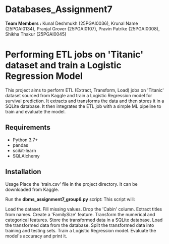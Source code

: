 # Databases_Assignment7
**Team Members :**
Kunal Deshmukh (25PGAI0036),
Krunal Name (25PGAI0134),
Pranjal Grover (25PGAI0107),
Pravin Patrike (25PGAI0008),
Shikha Thakur (25PGAI0045)

# Performing ETL jobs on 'Titanic' dataset and train a Logistic Regression Model

This project aims to perform ETL (Extract, Transform, Load) jobs on 'Titanic' dataset sourced from Kaggle and train a Logistic Regression model for survival prediction. It extracts and transforms the data and then stores it in a SQLite database. It then integrates the ETL job with a simple ML pipeline to train and evaluate the model.

## Requirements

- Python 3.7+
- pandas
- scikit-learn
- SQLAlchemy

## Installation

Usage
Place the 'train.csv' file in the project directory. It can be downloaded from Kaggle.

Run the **dbms_assignment7_group6.py** script:
This script will:

Load the dataset.
Fill missing values.
Drop the 'Cabin' column.
Extract titles from names.
Create a 'FamilySize' feature.
Transform the numerical and categorical features.
Store the transformed data in a SQLite database.
Load the transformed data from the database.
Split the transformed data into training and testing sets.
Train a Logistic Regression model.
Evaluate the model's accuracy and print it.
